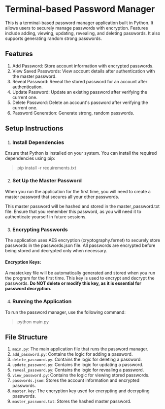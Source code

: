 # Terminal-based Password Manager
This is a terminal-based password manager application built in Python. It allows users to securely manage passwords with encryption. Features include adding, viewing, updating, revealing, and deleting passwords. It also supports generating random strong passwords.

## Features
1. Add Password: Store account information with encrypted passwords.
2. View Saved Passwords: View account details after authentication with the master password.
3. Reveal Password: Reveal the stored password for an account after authentication.
4. Update Password: Update an existing password after verifying the current one.
5. Delete Password: Delete an account's password after verifying the current one.
6. Password Generation: Generate strong, random passwords.

## Setup Instructions

1. ### Install Dependencies
Ensure that Python is installed on your system. You can install the required dependencies using pip: 
> pip install -r requirements.txt

2. ### Set Up the Master Password
When you run the application for the first time, you will need to create a master password that secures all your other passwords.

This master password will be hashed and stored in the master_password.txt file.
Ensure that you remember this password, as you will need it to authenticate yourself in future sessions.

3.  ### Encrypting Passwords
The application uses AES encryption (cryptography.fernet) to securely store passwords in the passwords.json file. All passwords are encrypted before being stored and decrypted only when necessary.

  #### Encryption Keys:
  A master.key file will be automatically generated and stored when you run the program for the first time. This key is used to encrypt and decrypt the passwords.
  **Do NOT delete or modify this key, as it is essential for password decryption.**

4.  ### Running the Application
To run the password manager, use the following command:
> python main.py


## File Structure
1. ```main.py```: The main application file that runs the password manager.
2. ```add_password.py```: Contains the logic for adding a password.
3. ```delete_password.py```: Contains the logic for deleting a password.
4. ```update_password.py```: Contains the logic for updating a password.
5. ```reveal_password.py```: Contains the logic for revealing a password.
6. ```view_password.py```: Contains the logic for viewing stored passwords.
7. ```passwords.json```: Stores the account information and encrypted passwords.
8. ```master.key```: The encryption key used for encrypting and decrypting passwords.
9. ```master_password.txt```: Stores the hashed master password.


